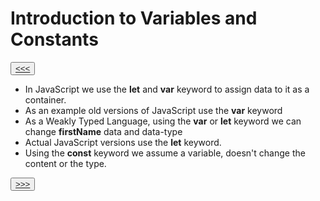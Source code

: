 # Introduction to Variables and Constants

<button>[<<<](./02.01_README.md)</button>

- In JavaScript we use the **let** and **var** keyword to assign data to it as a container. 
- As an example old versions of JavaScript use the **var** keyword
- As a Weakly Typed Language, using the **var** or **let** keyword we can change **firstName** data and data-type 
- Actual JavaScript versions use the **let** keyword.
- Using the **const** keyword we assume a variable, doesn't change the content or the type. 

<button>[>>>](./02.03_README.md)</button>
